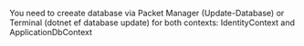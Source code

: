 You need to creeate database via Packet Manager (Update-Database) or Terminal (dotnet ef database update) for both contexts: IdentityContext and ApplicationDbContext
